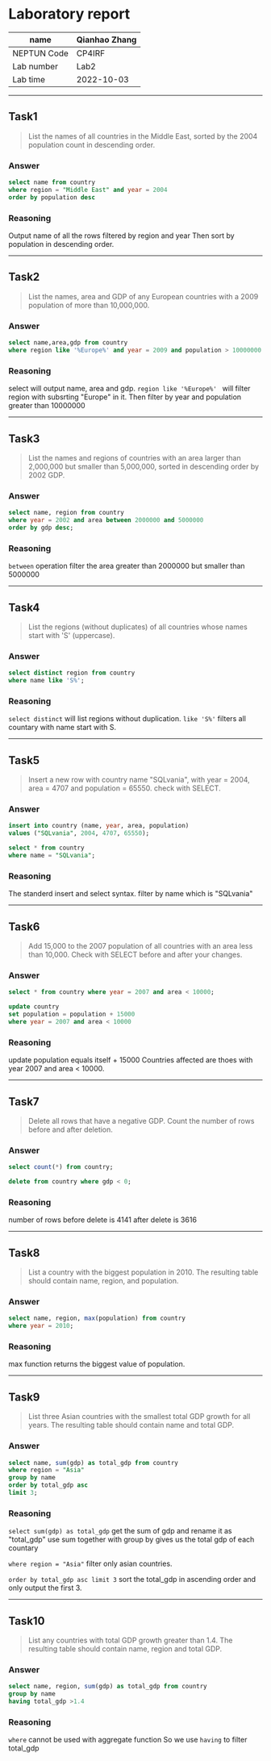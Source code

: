 # Laboratory report
|name|Qianhao Zhang|
|----|--|
|NEPTUN Code|CP4IRF|
|Lab number|Lab2|
|Lab time| 2022-10-03|


---

## Task1
>  List the names of all countries in the Middle East, sorted by the 2004 population count in descending order.

### Answer
```sql
select name from country 
where region = "Middle East" and year = 2004
order by population desc
```
### Reasoning
Output name of all the rows
filtered by region and year
Then sort by population in descending order.

---

## Task2
> List the names, area and GDP of any European countries with a 2009 population of more than 10,000,000.

### Answer
```sql
select name,area,gdp from country
where region like '%Europe%' and year = 2009 and population > 10000000
```

### Reasoning
select will output name, area and gdp.
`region like '%Europe%' ` will filter region with subsrting "Europe" in it.
Then filter by year and population greater than 10000000

---

## Task3
>  List the names and regions of countries with an area larger than 2,000,000 but smaller than 5,000,000, sorted in descending order by 2002 GDP.

### Answer
```sql
select name, region from country
where year = 2002 and area between 2000000 and 5000000
order by gdp desc;
```

### Reasoning
`between` operation filter the area greater than 2000000 but smaller than 5000000

---

## Task4
> List the regions (without duplicates) of all countries whose
names start with 'S' (uppercase).

### Answer
```sql
select distinct region from country
where name like 'S%';
```

### Reasoning
`select distinct` will list regions without duplication.
`like 'S%'` filters all countary with name start with S.

---

## Task5
> Insert a new row with country name "SQLvania", with year = 2004, area = 4707 and population = 65550.
> check with SELECT.

### Answer
```sql
insert into country (name, year, area, population)
values ("SQLvania", 2004, 4707, 65550);

select * from country
where name = "SQLvania";
```

### Reasoning
The standerd insert and select syntax.
filter by name which is "SQLvania"

---

## Task6
> Add 15,000 to the 2007 population of all countries with an area less than 10,000.
> Check with SELECT before and after your changes.

### Answer
```sql
select * from country where year = 2007 and area < 10000;

update country
set population = population + 15000
where year = 2007 and area < 10000
```

### Reasoning
update population equals itself + 15000
Countries affected are thoes with year 2007 and area < 10000.

---

## Task7
> Delete all rows that have a negative GDP.
> Count the number of rows before and after deletion.

### Answer
```sql
select count(*) from country;

delete from country where gdp < 0;
```
### Reasoning
number of rows before delete is 4141
after delete is 3616

---


## Task8
>  List a country with the biggest population in 2010.
> The resulting table should contain name, region, and population.

### Answer
```sql
select name, region, max(population) from country
where year = 2010;
```

### Reasoning
max function returns the biggest value of population.

---

## Task9
> List three Asian countries with the smallest total GDP growth for all years.
> The resulting table should contain name and total GDP.

### Answer
```sql
select name, sum(gdp) as total_gdp from country
where region = "Asia"
group by name
order by total_gdp asc
limit 3;
```

### Reasoning
`select sum(gdp) as total_gdp` get the sum of gdp and rename it as "total_gdp"
use sum together with group by gives us the total gdp of each countary

`where region = "Asia"` filter only asian countries.

`order by total_gdp asc limit 3` sort the total_gdp in ascending order and only output the first 3.

---

## Task10
> List any countries with total GDP growth greater than 1.4.
> The resulting table should contain name, region and total GDP.

### Answer
```sql
select name, region, sum(gdp) as total_gdp from country
group by name
having total_gdp >1.4
```

### Reasoning
`where` cannot be used with aggregate function
So we use `having` to filter total_gdp

